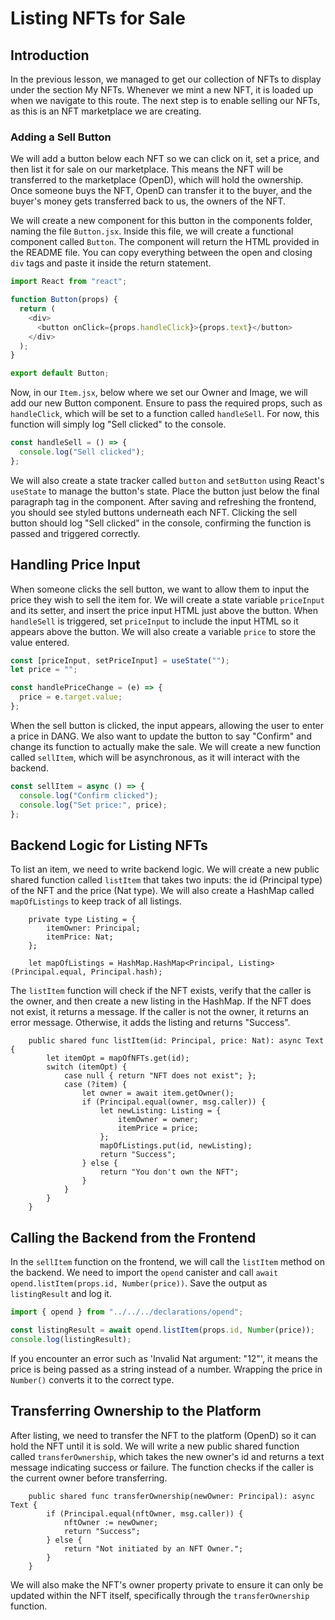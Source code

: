 # Listing NFTs for Sale

## Introduction

In the previous lesson, we managed to get our collection of NFTs to display under the section My NFTs. Whenever we mint a new NFT, it is loaded up when we navigate to this route. The next step is to enable selling our NFTs, as this is an NFT marketplace we are creating.

### Adding a Sell Button

We will add a button below each NFT so we can click on it, set a price, and then list it for sale on our marketplace. This means the NFT will be transferred to the marketplace (OpenD), which will hold the ownership. Once someone buys the NFT, OpenD can transfer it to the buyer, and the buyer's money gets transferred back to us, the owners of the NFT.

We will create a new component for this button in the components folder, naming the file `Button.jsx`. Inside this file, we will create a functional component called `Button`. The component will return the HTML provided in the README file. You can copy everything between the open and closing `div` tags and paste it inside the return statement.

```js
import React from "react";

function Button(props) {
  return (
    <div>
      <button onClick={props.handleClick}>{props.text}</button>
    </div>
  );
}

export default Button;
```

Now, in our `Item.jsx`, below where we set our Owner and Image, we will add our new Button component. Ensure to pass the required props, such as `handleClick`, which will be set to a function called `handleSell`. For now, this function will simply log "Sell clicked" to the console.

```js
const handleSell = () => {
  console.log("Sell clicked");
};
```

We will also create a state tracker called `button` and `setButton` using React's `useState` to manage the button's state. Place the button just below the final paragraph tag in the component. After saving and refreshing the frontend, you should see styled buttons underneath each NFT. Clicking the sell button should log "Sell clicked" in the console, confirming the function is passed and triggered correctly.

## Handling Price Input

When someone clicks the sell button, we want to allow them to input the price they wish to sell the item for. We will create a state variable `priceInput` and its setter, and insert the price input HTML just above the button. When `handleSell` is triggered, set `priceInput` to include the input HTML so it appears above the button. We will also create a variable `price` to store the value entered.

```js
const [priceInput, setPriceInput] = useState("");
let price = "";

const handlePriceChange = (e) => {
  price = e.target.value;
};
```

When the sell button is clicked, the input appears, allowing the user to enter a price in DANG. We also want to update the button to say "Confirm" and change its function to actually make the sale. We will create a new function called `sellItem`, which will be asynchronous, as it will interact with the backend.

```js
const sellItem = async () => {
  console.log("Confirm clicked");
  console.log("Set price:", price);
};
```

## Backend Logic for Listing NFTs

To list an item, we need to write backend logic. We will create a new public shared function called `listItem` that takes two inputs: the id (Principal type) of the NFT and the price (Nat type). We will also create a HashMap called `mapOfListings` to keep track of all listings.

```mo
    private type Listing = {
        itemOwner: Principal;
        itemPrice: Nat;
    };

    let mapOfListings = HashMap.HashMap<Principal, Listing>(Principal.equal, Principal.hash);
```

The `listItem` function will check if the NFT exists, verify that the caller is the owner, and then create a new listing in the HashMap. If the NFT does not exist, it returns a message. If the caller is not the owner, it returns an error message. Otherwise, it adds the listing and returns "Success".

```mo
    public shared func listItem(id: Principal, price: Nat): async Text {
        let itemOpt = mapOfNFTs.get(id);
        switch (itemOpt) {
            case null { return "NFT does not exist"; };
            case (?item) {
                let owner = await item.getOwner();
                if (Principal.equal(owner, msg.caller)) {
                    let newListing: Listing = {
                        itemOwner = owner;
                        itemPrice = price;
                    };
                    mapOfListings.put(id, newListing);
                    return "Success";
                } else {
                    return "You don't own the NFT";
                }
            }
        }
    }
```

## Calling the Backend from the Frontend

In the `sellItem` function on the frontend, we will call the `listItem` method on the backend. We need to import the `opend` canister and call `await opend.listItem(props.id, Number(price))`. Save the output as `listingResult` and log it.

```js
import { opend } from "../../../declarations/opend";

const listingResult = await opend.listItem(props.id, Number(price));
console.log(listingResult);
```

If you encounter an error such as 'Invalid Nat argument: "12"', it means the price is being passed as a string instead of a number. Wrapping the price in `Number()` converts it to the correct type.

## Transferring Ownership to the Platform

After listing, we need to transfer the NFT to the platform (OpenD) so it can hold the NFT until it is sold. We will write a new public shared function called `transferOwnership`, which takes the new owner's id and returns a text message indicating success or failure. The function checks if the caller is the current owner before transferring.

```mo
    public shared func transferOwnership(newOwner: Principal): async Text {
        if (Principal.equal(nftOwner, msg.caller)) {
            nftOwner := newOwner;
            return "Success";
        } else {
            return "Not initiated by an NFT Owner.";
        }
    }
```

We will also make the NFT's owner property private to ensure it can only be updated within the NFT itself, specifically through the `transferOwnership` function.
